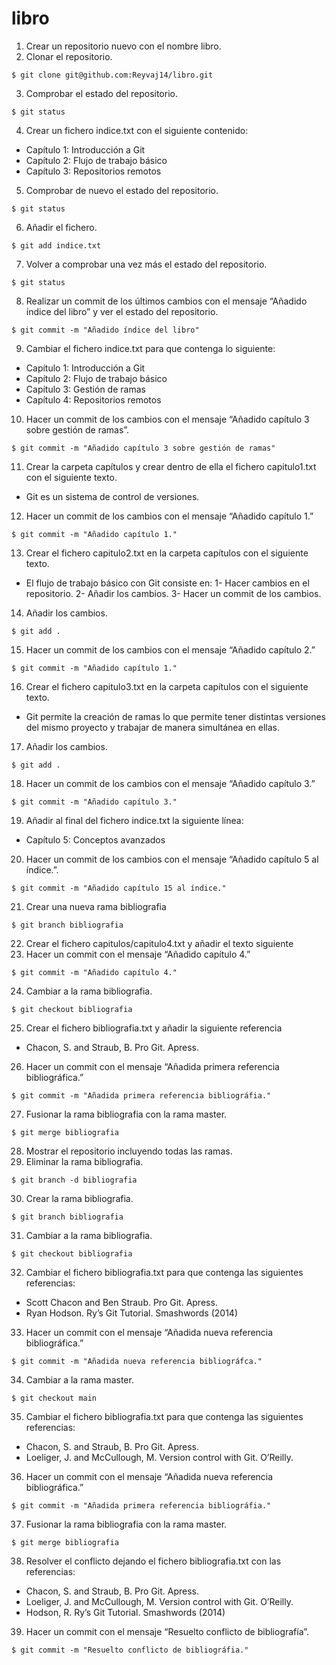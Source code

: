 # libro
1. Crear un repositorio nuevo con el nombre libro.
2. Clonar el repositorio.
>
`$ git clone git@github.com:Reyvaj14/libro.git`
>
3. Comprobar el estado del repositorio.
>
`$ git status`
>
4. Crear un fichero indice.txt con el siguiente contenido:
- Capítulo 1: Introducción a Git
- Capítulo 2: Flujo de trabajo básico
- Capítulo 3: Repositorios remotos
5. Comprobar de nuevo el estado del repositorio.
>
`$ git status`
>
6. Añadir el fichero.
>
`$ git add indice.txt`
>
7. Volver a comprobar una vez más el estado del repositorio.
>
`$ git status`
>
8. Realizar un commit de los últimos cambios con el mensaje “Añadido índice del libro” y ver el estado del repositorio.
>
`$ git commit -m "Añadido índice del libro"`
>
9. Cambiar el fichero indice.txt para que contenga lo siguiente:
- Capítulo 1: Introducción a Git
- Capítulo 2: Flujo de trabajo básico
- Capítulo 3: Gestión de ramas
- Capítulo 4: Repositorios remotos
10. Hacer un commit de los cambios con el mensaje “Añadido capítulo 3 sobre gestión de ramas”.
>
`$ git commit -m "Añadido capítulo 3 sobre gestión de ramas"`
>
11. Crear la carpeta capítulos y crear dentro de ella el fichero capitulo1.txt con el siguiente texto.
- Git es un sistema de control de versiones.
12. Hacer un commit de los cambios con el mensaje “Añadido capítulo 1.”
>
`$ git commit -m "Añadido capítulo 1."`
>
13. Crear el fichero capitulo2.txt en la carpeta capítulos con el siguiente texto.
- El flujo de trabajo básico con Git consiste en: 1- Hacer cambios en el repositorio. 2- Añadir los cambios. 3- Hacer un commit de los cambios.
14. Añadir los cambios.
>
`$ git add .`
>
15. Hacer un commit de los cambios con el mensaje “Añadido capítulo 2.”
>
`$ git commit -m "Añadido capítulo 1."`
>
16. Crear el fichero capitulo3.txt en la carpeta capítulos con el siguiente texto.
- Git permite la creación de ramas lo que permite tener distintas versiones del mismo proyecto y trabajar de manera simultánea en ellas.
17. Añadir los cambios.
>
`$ git add .`
>
18. Hacer un commit de los cambios con el mensaje “Añadido capítulo 3.”
>
`$ git commit -m "Añadido capítulo 3."`
>
19. Añadir al final del fichero indice.txt la siguiente línea:
- Capítulo 5: Conceptos avanzados
20. Hacer un commit de los cambios con el mensaje “Añadido capítulo 5 al índice.”.
>
`$ git commit -m "Añadido capítulo 15 al índice."`
>
21. Crear una nueva rama bibliografia
>
`$ git branch bibliografia`
>
22. Crear el fichero capitulos/capitulo4.txt y añadir el texto siguiente
23. Hacer un commit con el mensaje “Añadido capítulo 4.”
>
`$ git commit -m "Añadido capítulo 4."`
>
24. Cambiar a la rama bibliografia.
>
`$ git checkout bibliografia`
>
25. Crear el fichero bibliografia.txt y añadir la siguiente referencia
- Chacon, S. and Straub, B. Pro Git. Apress.
26. Hacer un commit con el mensaje “Añadida primera referencia bibliográfica.”
>
`$ git commit -m "Añadida primera referencia bibliográfia."`
>
27. Fusionar la rama bibliografia con la rama master.
>
`$ git merge bibliografia`
>
28. Mostrar el repositorio incluyendo todas las ramas.
29. Eliminar la rama bibliografia.
>
`$ git branch -d bibliografia`
>
30. Crear la rama bibliografia.
>
`$ git branch bibliografia`
>
31. Cambiar a la rama bibliografia.
>
`$ git checkout bibliografia`
>
32. Cambiar el fichero bibliografia.txt para que contenga las siguientes referencias:
- Scott Chacon and Ben Straub. Pro Git. Apress.
- Ryan Hodson. Ry’s Git Tutorial. Smashwords (2014)
33. Hacer un commit con el mensaje “Añadida nueva referencia bibliográfica.”
>
`$ git commit -m "Añadida nueva referencia bibliográfca."`
>
34. Cambiar a la rama master.
>
`$ git checkout main`
>
35. Cambiar el fichero bibliografia.txt para que contenga las siguientes referencias:
- Chacon, S. and Straub, B. Pro Git. Apress.
- Loeliger, J. and McCullough, M. Version control with Git. O’Reilly.
36. Hacer un commit con el mensaje “Añadida nueva referencia bibliográfica.”
>
`$ git commit -m "Añadida primera referencia bibliográfia."`
>
37. Fusionar la rama bibliografia con la rama master.
>
`$ git merge bibliografia`
>
38. Resolver el conflicto dejando el fichero bibliografia.txt con las referencias:
- Chacon, S. and Straub, B. Pro Git. Apress.
- Loeliger, J. and McCullough, M. Version control with Git. O’Reilly.
- Hodson, R. Ry’s Git Tutorial. Smashwords (2014)
39. Hacer un commit con el mensaje “Resuelto conflicto de bibliografía”.
>
`$ git commit -m "Resuelto conflicto de bibliográfia."`
>